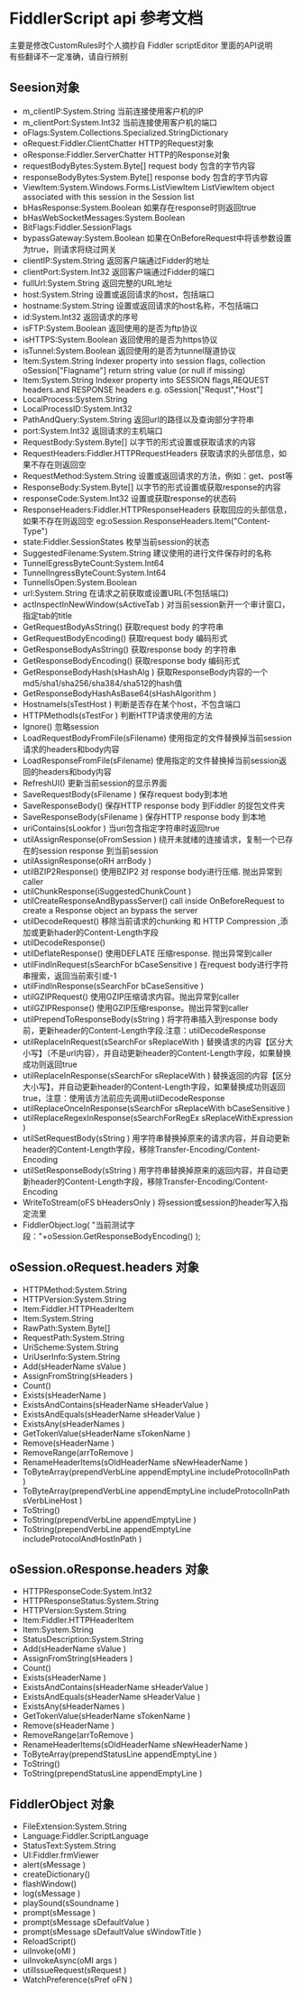 # FiddlerScript api 参考文档

主要是修改CustomRules时个人摘抄自 Fiddler scriptEditor 里面的API说明  
有些翻译不一定准确，请自行辨别


## Seesion对象
* m_clientIP:System.String  当前连接使用客户机的IP
* m_clientPort:System.Int32  当前连接使用客户机的端口
* oFlags:System.Collections.Specialized.StringDictionary
* oRequest:Fiddler.ClientChatter HTTP的Request对象
* oResponse:Fiddler.ServerChatter HTTP的Response对象
* requestBodyBytes:System.Byte[] request body 包含的字节内容
* responseBodyBytes:System.Byte[] response body 包含的字节内容
* ViewItem:System.Windows.Forms.ListViewItem ListViewItem object associated with this session in the Session list
* bHasResponse:System.Boolean 如果存在response时则返回true
* bHasWebSocketMessages:System.Boolean
* BitFlags:Fiddler.SessionFlags
* bypassGateway:System.Boolean 如果在OnBeforeRequest中将该参数设置为true，则请求将绕过网关
* clientIP:System.String 返回客户端通过Fidder的地址
* clientPort:System.Int32 返回客户端通过Fidder的端口
* fullUrl:System.String 返回完整的URL地址
* host:System.String 设置或返回请求的host，包括端口
* hostname:System.String 设置或返回请求的host名称，不包括端口
* id:System.Int32 返回请求的序号
* isFTP:System.Boolean 返回使用的是否为ftp协议
* isHTTPS:System.Boolean 返回使用的是否为https协议
* isTunnel:System.Boolean 返回使用的是否为tunnel隧道协议
* Item:System.String Indexer property into session flags, collection oSession["Flagname"] return string value (or null if missing)
* Item:System.String Indexer property into SESSION flags,REQUEST headers.and RESPONSE headers e.g. oSession["Requst","Host"]
* LocalProcess:System.String
* LocalProcessID:System.Int32
* PathAndQuery:System.String 返回url的路径以及查询部分字符串
* port:System.Int32 返回请求的主机端口
* RequestBody:System.Byte[] 以字节的形式设置或获取请求的内容
* RequestHeaders:Fiddler.HTTPRequestHeaders 获取请求的头部信息，如果不存在则返回空
* RequestMethod:System.String 设置或返回请求的方法，例如：get、post等
* ResponseBody:System.Byte[] 以字节的形式设置或获取response的内容
* responseCode:System.Int32 设置或获取response的状态码
* ResponseHeaders:Fiddler.HTTPResponseHeaders 获取回应的头部信息，如果不存在则返回空 eg:oSession.ResponseHeaders.Item("Content-Type")
* state:Fiddler.SessionStates 枚举当前session的状态
* SuggestedFilename:System.String 建议使用的进行文件保存时的名称
* TunnelEgressByteCount:System.Int64
* TunnelIngressByteCount:System.Int64
* TunnelIsOpen:System.Boolean
* url:System.String 在请求之前获取或设置URL(不包括端口)
* actInspectInNewWindow(sActiveTab ) 对当前session新开一个审计窗口，指定tab的title
* GetRequestBodyAsString() 获取request body 的字符串
* GetRequestBodyEncoding() 获取request body 编码形式
* GetResponseBodyAsString() 获取response body 的字符串
* GetResponseBodyEncoding() 获取response body 编码形式
* GetResponseBodyHash(sHashAlg ) 获取ResponseBody内容的一个md5/sha1/sha256/sha384/sha512的hash值
* GetResponseBodyHashAsBase64(sHashAlgorithm )
* HostnameIs(sTestHost ) 判断是否存在某个host，不包含端口
* HTTPMethodIs(sTestFor ) 判断HTTP请求使用的方法
* Ignore() 忽略session
* LoadRequestBodyFromFile(sFilename) 使用指定的文件替换掉当前session请求的headers和body内容
* LoadResponseFromFile(sFilename) 使用指定的文件替换掉当前session返回的headers和body内容
* RefreshUI() 更新当前session的显示界面
* SaveRequestBody(sFilename ) 保存request body到本地
* SaveResponseBody() 保存HTTP response body 到Fiddler 的捉包文件夹
* SaveResponseBody(sFilename ) 保存HTTP response body 到本地
* uriContains(sLookfor ) 当uri包含指定字符串时返回true
* utilAssignResponse(oFromSession ) 绕开未就绪的连接请求，复制一个已存在的session response 到当前session
* utilAssignResponse(oRH arrBody )
* utilBZIP2Response() 使用BZIP2 对 response body进行压缩. 抛出异常到caller
* utilChunkResponse(iSuggestedChunkCount )
* utilCreateResponseAndBypassServer() call inside OnBeforeRequest to create a Response object an bypass the server
* utilDecodeRequest() 移除当前请求的chunking 和 HTTP Compression ,添加或更新hader的Content-Length字段
* utilDecodeResponse()
* utilDeflateResponse() 使用DEFLATE 压缩response. 抛出异常到caller
* utilFindInRequest(sSearchFor bCaseSensitive ) 在request body进行字符串搜索，返回当前索引或-1
* utilFindInResponse(sSearchFor bCaseSensitive )
* utilGZIPRequest() 使用GZIP压缩请求内容。抛出异常到caller
* utilGZIPResponse() 使用GZIP压缩response。抛出异常到caller
* utilPrependToResponseBody(sString ) 将字符串插入到response body 前，更新header的Content-Length字段.注意：utilDecodeResponse
* utilReplaceInRequest(sSearchFor sReplaceWith ) 替换请求的内容【区分大小写】（不是url内容），并自动更新header的Content-Length字段，如果替换成功则返回true
* utilReplaceInResponse(sSearchFor sReplaceWith ) 替换返回的内容【区分大小写】，并自动更新header的Content-Length字段，如果替换成功则返回true，注意：使用该方法前应先调用utilDecodeResponse
* utilReplaceOnceInResponse(sSearchFor sReplaceWith bCaseSensitive )
* utilReplaceRegexInResponse(sSearchForRegEx sReplaceWithExpression )
* utilSetRequestBody(sString ) 用字符串替换掉原来的请求内容，并自动更新header的Content-Length字段，移除Transfer-Encoding/Content-Encoding
* utilSetResponseBody(sString ) 用字符串替换掉原来的返回内容，并自动更新header的Content-Length字段，移除Transfer-Encoding/Content-Encoding
* WriteToStream(oFS bHeadersOnly ) 将session或session的header写入指定流里
* FiddlerObject.log( "当前测试字段："+oSession.GetResponseBodyEncoding() );



## oSession.oRequest.headers 对象
* HTTPMethod:System.String
* HTTPVersion:System.String
* Item:Fiddler.HTTPHeaderItem
* Item:System.String
* RawPath:System.Byte[]
* RequestPath:System.String
* UriScheme:System.String
* UriUserInfo:System.String
* Add(sHeaderName sValue )
* AssignFromString(sHeaders )
* Count()
* Exists(sHeaderName )
* ExistsAndContains(sHeaderName sHeaderValue )
* ExistsAndEquals(sHeaderName sHeaderValue )
* ExistsAny(sHeaderNames )
* GetTokenValue(sHeaderName sTokenName )
* Remove(sHeaderName )
* RemoveRange(arrToRemove )
* RenameHeaderItems(sOldHeaderName sNewHeaderName )
* ToByteArray(prependVerbLine appendEmptyLine includeProtocolInPath )
* ToByteArray(prependVerbLine appendEmptyLine includeProtocolInPath sVerbLineHost )
* ToString()
* ToString(prependVerbLine appendEmptyLine )
* ToString(prependVerbLine appendEmptyLine includeProtocolAndHostInPath )

## oSession.oResponse.headers 对象
* HTTPResponseCode:System.Int32
* HTTPResponseStatus:System.String
* HTTPVersion:System.String
* Item:Fiddler.HTTPHeaderItem
* Item:System.String
* StatusDescription:System.String
* Add(sHeaderName sValue )
* AssignFromString(sHeaders )
* Count()
* Exists(sHeaderName )
* ExistsAndContains(sHeaderName sHeaderValue )
* ExistsAndEquals(sHeaderName sHeaderValue )
* ExistsAny(sHeaderNames )
* GetTokenValue(sHeaderName sTokenName )
* Remove(sHeaderName )
* RemoveRange(arrToRemove )
* RenameHeaderItems(sOldHeaderName sNewHeaderName )
* ToByteArray(prependStatusLine appendEmptyLine )
* ToString()
* ToString(prependStatusLine appendEmptyLine )


## FiddlerObject 对象
* FileExtension:System.String
* Language:Fiddler.ScriptLanguage
* StatusText:System.String
* UI:Fiddler.frmViewer
* alert(sMessage )
* createDictionary()
* flashWindow()
* log(sMessage )
* playSound(sSoundname )
* prompt(sMessage )
* prompt(sMessage sDefaultValue )
* prompt(sMessage sDefaultValue sWindowTitle )
* ReloadScript()
* uiInvoke(oMI )
* uiInvokeAsync(oMI args )
* utilIssueRequest(sRequest )
* WatchPreference(sPref oFN )

